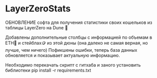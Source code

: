# LayerZeroStats
ОБНОВЛЕНИЕ софта для получения статистики своих кошельков из таблицы LayerZero на Dune 🤑

Добавлены дополнительные столбцы с информацией по объемам в ETH🔷 и стейблах🪙 из этой дюны (она далеко не самая верная, но лучше, чем ничего)
Пофикшены ошибки, теперь база данных обновляется и показывает актуальную информацию.

Необходимо перекачать скрипт с гитхаба и заного установить библиотеки pip install -r requirements.txt

